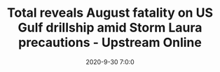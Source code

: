 ---
"title": "Total reveals August fatality on US Gulf drillship amid Storm Laura precautions - Upstream Online"
"date": "2020-9-30 7:0:0"
"feed_name": "GOOGLENEWS"
"feed_website": "https://news.google.com/search?q=drilling%2Bincident&hl=en-US&gl=US&ceid=US:en"
"feed_rss": "https://news.google.com/rss/search?q=drilling%2Bincident&hl=en-US&gl=US&ceid=US:en"
"link": "https://www.upstreamonline.com/safety/total-reveals-august-fatality-on-us-gulf-drillship-amid-storm-laura-precautions/2-1-884872"
"file": "_posts/d6d9df0d782fd47463989a12b5f122d45d8c8424.md"
"accident": "0"
"drilling": "0"
---